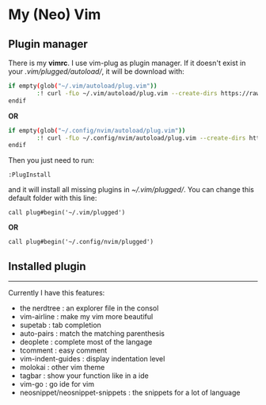 # My (Neo) Vim 


## Plugin manager


There is my **vimrc**. I use vim-plug as plugin manager. If it doesn't exist in your _.vim/plugged/autoload/_, it will be download with:
```bash
if empty(glob("~/.vim/autoload/plug.vim"))
		:! curl -fLo ~/.vim/autoload/plug.vim --create-dirs https://raw.githubusercontent.com/junegunn/vim-plug/master/plug.vim
endif
```
**OR** 

```bash
if empty(glob("~/.config/nvim/autoload/plug.vim"))
		:! curl -fLo ~/.config/nvim/autoload/plug.vim --create-dirs https://raw.githubusercontent.com/junegunn/vim-plug/master/plug.vim
endif
```

Then you just need to run:
``` vimrc
:PlugInstall
```
and it will install all missing plugins in _~/.vim/plugged/_. You can change this default folder with this line:
``` vimrc
call plug#begin('~/.vim/plugged')
```
**OR**
``` vimrc
call plug#begin('~/.config/nvim/plugged')
```


## Installed plugin
-------------------

Currently I have this features:

* the nerdtree : an explorer file in the consol
* vim-airline : make my vim more beautiful
* supetab : tab completion
* auto-pairs : match the matching parenthesis
* deoplete : complete most of the langage
* tcomment : easy comment
* vim-indent-guides : display indentation level
* molokai : other vim theme
* tagbar : show your function like in a ide
* vim-go : go ide for vim
* neosnippet/neosnippet-snippets : the snippets for a lot of language

